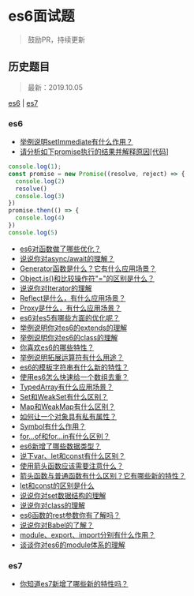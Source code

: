 # es6面试题
> 鼓励PR，持续更新

## 历史题目
> 最新：2019.10.05

[es6](#es6) | [es7](#es7)

### es6
- [举例说明setImmediate有什么作用？]()
- [请分析如下promise执行的结果并解释原因[代码]]()
```javascript
console.log(1);
const promise = new Promise((resolve, reject) => {
  console.log(2)
  resolve()
  console.log(3)
})
promise.then(() => {
  console.log(4)
})
console.log(5)
```
- [es6对函数做了哪些优化？](https://github.com/haizlin/fe-interview/issues/1309)
- [说说你对async/await的理解？](https://github.com/haizlin/fe-interview/issues/1310)
- [Generator函数是什么？它有什么应用场景？](https://github.com/haizlin/fe-interview/issues/1319)
- [Object.is()和比较操作符"="的区别是什么？](https://github.com/haizlin/fe-interview/issues/1320)
- [说说你对Iterator的理解](https://github.com/haizlin/fe-interview/issues/1321)
- [Reflect是什么，有什么应用场景？](https://github.com/haizlin/fe-interview/issues/1322)
- [Proxy是什么，有什么应用场景？](https://github.com/haizlin/fe-interview/issues/1323)
- [es6对es5有哪些方面的优化呢？](https://github.com/haizlin/fe-interview/issues/1324)
- [举例说明你对es6的extends的理解](https://github.com/haizlin/fe-interview/issues/1325)
- [举例说明你对es6的class的理解](https://github.com/haizlin/fe-interview/issues/1326)
- [你喜欢es6的哪些特性？](https://github.com/haizlin/fe-interview/issues/1327)
- [举例说明拓展运算符有什么用途？](https://github.com/haizlin/fe-interview/issues/1328)
- [es6的模板字符串有什么新的特性？]()
- [使用es6怎么快速给一个数组去重？]()
- [TypedArray有什么应用场景？]()
- [Set和WeakSet有什么区别？]()
- [Map和WeakMap有什么区别？]()
- [如何让一个对象具有私有属性？]()
- [Symbol有什么作用？]()
- [for…of和for…in有什么区别？]()
- [es6新增了哪些数据类型？]()
- [说下var、let和const有什么区别？]()
- [使用箭头函数应该需要注意什么？]()
- [箭头函数与普通函数有什么区别？它有哪些新的特性？](https://github.com/haizlin/fe-interview/issues/1308)
- [let和const的区别是什么](https://github.com/haizlin/fe-interview/issues/1307)
- [说说你对set数据结构的理解](https://github.com/haizlin/fe-interview/issues/1306)
- [说说你对class的理解](https://github.com/haizlin/fe-interview/issues/1305)
- [es6函数的rest参数你有了解吗？](https://github.com/haizlin/fe-interview/issues/1304)
- [说说你对Babel的了解？](https://github.com/haizlin/fe-interview/issues/1303)
- [module、export、import分别有什么作用？](https://github.com/haizlin/fe-interview/issues/1302)
- [谈谈你对es6的module体系的理解](https://github.com/haizlin/fe-interview/issues/1301)

### es7
- [你知道es7新增了哪些新的特性吗？]()